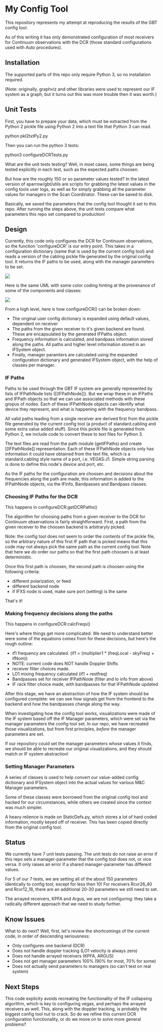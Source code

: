 # My Config Tool

This repository represents my attempt at reproducing the results of the GBT config tool.

As of this writing it has only demonstrated configuration of most receivers for Continuum observations with the DCR (those standard configurations used with Auto procedures).


## Installation

The supported parts of this repo only require Python 3, so no installation required.

(Note: originally, graphviz and other libraries were used to represent our IF system as a graph, but it turns out this was more trouble then it was worth.)

## Unit Tests

First, you have to prepare your data, which must be extracted from the Python 2 pickle file using Python 2 into a text file that Python 3
can read.

python pkl2txtPy2.py

Then you can run the python 3 tests:

python3 configureDCRTests.py

What are the unit tests testing?  Well, in most cases, some things are being tested explicitly in each test, such as the expected paths choosen.

But how are the roughly 150 or so parameter values tested?  In the latest version of sparrow/gbt/utils are scripts for grabbing the latest values in the config tools user logs, as well as for simply grabbing all the parameter values for managers in the Scan Coordinator.  These can be saved to disk.

Basically, we saved the parameters that the config tool thought it set to this repo.  After running the steps above, the unit tests compare what parameters this repo set compared to production!

## Design

Currently, this code only configures the DCR for Continuum observations, so the function 'configureDCR' is our entry point.  This takes in a configuration dictionary (same that is used by the current config tool) and reads a version of the cabling pickle file generated by the original config tool.  It returns the IF paths to be used, along with the manager parameters to be set.

<img src="./docs/myConfigClasses.png"></img>

Here is the same UML with some color coding hinting at the provenance of some of the components and classes:

<img src="./docs/myConfigClassesColor.png"></img>


From a high level, here is how configureDCR() can be broken down:

   * The original user config dictionary is expanded using default values, dependent on receiver
   * The paths from the given receiver to it's given backend are found.  These are encapsulated by the generated IFPaths object.
   * Frequency information is calculated, and bandpass information stored along the paths.  All paths and higher level information stored in an IFSystem object.
   * Finally, manager paramters are calculated using the expanded configuration dictionary and generated IFSystem object, with the help of classes per manager.


### IF Paths

Paths to be used through the GBT IF system are generally represented by lists of IFPathNode lists ([[IFPathNode]]).  But we wrap these in an IFPaths and IFPath objects so that we can use associated methods with these gropus of nodes.  Each of these IFPathNode objects can identify what device they represent, and what is happening with the frequency bandpass.

All valid paths leading from a single receiver are derived first from the pickle file generated by the current config tool (a product of standard.cabling and some extra value added stuff).  Since this pickle file is generated from Python 2, we include code to convert these to text files for Python 3.

The text files are read from the path module (getIFPaths) and create [[IFPathNode]] representation.  Each of these IFPathNode objects only has information it could have obtained from the text file, which is a standard.cabling style name of a port, i.e. VEGAS:J1.  Simple string parsing is done to define this node's device and port, etc.

As the IF paths for the configuration are choosen and decisions about the frequencies along the path are made, this information is added to the IFPathNode objects, via the IFInfo, Bandpasses and Bandpass classes.

### Choosing IF Paths for the DCR

This happens in configureDCR:getDCRPaths()

The algorithm for choosing paths from a given receiver to the DCR for Continuum observations is fairly straightforward.  First, a path from the given receiver to the choosen backend is arbitraryly picked.

Note: the config tool does not seem to order the contents of the pickle file, so the arbitrary nature of this first IF path that is picked means that this code may not always pick the same path as the current config tool.  Note that here we *do* order our paths so that the first path choosen is at least deterministic.

Once this first path is choosen, the second path is choosen using the following criteria:

   * different polarization, or feed
   * different backend node
   * if IFXS node is used, make sure port (setting) is the same

That's it!

### Making frequency decisions along the paths

This happens in configureDCR:calcFreqs()

Here's where things get more complicated.  We need to understand better were some of the equations comes from for these decisions, but here's the rough outline:

   * if1 frequency are calculated. (if1 = (multiplier1 * (freqLocal - skyFreq) + ifNom))
   * NOTE: current code does NOT handle Doppler Shifts
   * receiver filter choices made.
   * LO1 mixing frequency calculated (if1 + restfreq)
   * Bandpasses set for receiver IFPathNode (filter and lo info from above)
   * IF rack filter choice made, with bandpasses for that IFPathNode updated

After this stage, we have an abstraction of how the IF system should be configured complete: we can see how signals get from the frontend to the backend and how the bandpasses change along the way.

When investigating how the config tool works, visualizations were made of the IF system based off the IF Manager parameters, which were set via the manager parameters the config tool set.  In our repo, we have recreated those visualizations, but from first principles, *before* the manager parameters are set.

If our repository could set the manager parameters whose values it finds, we should be able to recreate our original visualizations, and they should match or IF system abstraction!

### Setting Manager Parameters

A series of classes is used to help convert our value-added config dictionary and IFSystem object into the actual values for various M&C Manager parameters.

Some of these classes were borrowed from the original config tool and hacked for our circumstances, while others we created since the context was much simpler.  

A heavy relience is made on StaticDefs.py, which stores a lot of hard coded information, mostly keyed off of receiver.  This has been copied directly from the original config tool.


## Status

We currently have 7 unit tests passing.  The unit tests do not raise an error if this repo sets a manager-parameter that the config tool does not, or vice versa.  It only raises an error if a shared manager-parameter has different values.

For 5 of our 7 tests, we are setting all of the about 150 parameters identically to config tool, except for less then 10!  For receivers Rcvr26_40 and Rcvr12_18, there are an additional 20-30 parameters we still need to set.

The arrayed receivers, KPFA and Argus, we are not configuring: they take a radically different approach that we need to study further.

## Know Issues

What to do next?  Well, first, let's review the shortcomings of the current code, in order of descending seriousness:

   * Only configures one backend (DCR)
   * Does not handle doppler tracking (LO1 velocity is always zero)
   * Does not handle arrayed receivers (KPFA, ARGUS)
   * Does not get manager parameters 100% (90% for most, 70% for some)
   * Does not actually send parameters to managers (so can't test on real system)

## Next Steps

This code explicity avoids recreating the functionality of the IF collapsing algorithm, which is key to configuring vegas, and perhaps the arrayed receivers as well.  This, along with the doppler tracking, is probably the biggest config tool nut to crack.  So do we refine this current DCR configuration functionality, or do we move on to solve more general problems?   


